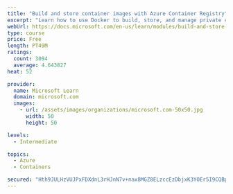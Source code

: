 ```yaml
---
title: "Build and store container images with Azure Container Registry"
excerpt: "Learn how to use Docker to build, store, and manage private container images with the Azure Container Registry."
webUrl: https://docs.microsoft.com/en-us/learn/modules/build-and-store-container-images/
type: course
price: Free
length: PT49M
ratings:
  count: 3094
  average: 4.643827
heat: 52

provider:
  name: Microsoft Learn
  domain: microsoft.com
  images:
    - url: /assets/images/organizations/microsoft.com-50x50.jpg
      width: 50
      height: 50

levels:
  - Intermediate

topics:
  - Azure
  - Containers

secured: "Hth9JULHzVUJPxFDXdnL3rHJnN7v+nax8MGZ8ELzccEzDbjxK3YOEr5I9CQBp0/uJiIiq/XjokhUvvrX/jjtijqAJP1npc9hLDROephpjIK9rnW0PzHJ0lYUSiaHdrBhfga6ltq3GJ0lpxqlXeB42kdWvudvdYWW+FGsREE1vrM2IcJEcz43lcNU4VNRVg+iAdS2rqBrEanJS3sIiSDIxnQsJPbttQHh7nfEVqolSamxLiYd8lZ2TNxu9jWDJ2fwnpbtVmiROi580i+dRKl3glMZFFNkHtSG2Q3ObykM8iN3d3BuRyygXHNQ+rQs8pRDOgTpPxLRXkaZza3IPrU+60XEICdySNWiGMeuupTF+9VU1azqZBIQaZrCJYP7vfxaGSMFHuhpuYeF2eaRMiYdv0N80Gv+IPPN+ja42Pw+2iw=;KmwS6Vb6g6bE91WbpvqU6Q=="
---
```


